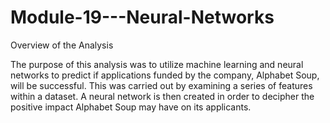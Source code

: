 # Module-19---Neural-Networks

Overview of the Analysis

The purpose of this analysis was to utilize machine learning and neural networks to predict if applications funded by the company, Alphabet Soup, will be successful. This was carried out by examining a series of features within a dataset. A neural network is then created in order to decipher the positive impact Alphabet Soup may have on its applicants.
